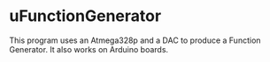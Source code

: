 # uFunctionGenerator
This program uses an Atmega328p and a DAC to produce a Function Generator. It also works on Arduino boards.
